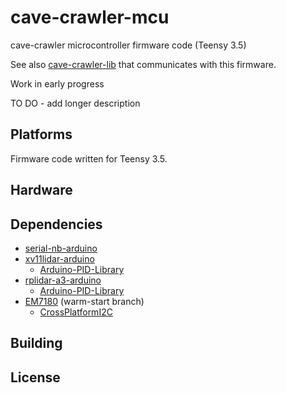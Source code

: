 # cave-crawler-mcu

cave-crawler microcontroller firmware code (Teensy 3.5)

See also [cave-crawler-lib](https://github.com/bmegli/cave-crawler-lib) that communicates with this firmware.

Work in early progress

TO DO - add longer description

## Platforms

Firmware code written for Teensy 3.5.

## Hardware

## Dependencies
- [serial-nb-arduino](https://github.com/bmegli/serial-nb-arduino.git)
- [xv11lidar-arduino](https://github.com/bmegli/xv11lidar-arduino)
   - [Arduino-PID-Library](https://github.com/br3ttb/Arduino-PID-Library)
- [rplidar-a3-arduino](https://github.com/bmegli/rplidar-a3-arduino.git)
   - [Arduino-PID-Library](https://github.com/br3ttb/Arduino-PID-Library)
- [EM7180](https://github.com/bmegli/EM7180.git) (warm-start branch)
   - [CrossPlatformI2C](https://github.com/bmegli/CrossPlatformI2C.git)

## Building

## License

